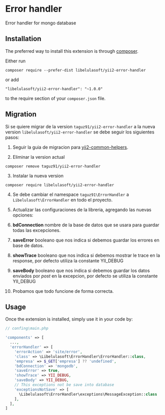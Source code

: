 Error handler
=============
Error handler for mongo database

Installation
------------

The preferred way to install this extension is through [composer](http://getcomposer.org/download/).

Either run

```
composer require --prefer-dist libelulasoft/yii2-error-handler
```

or add

```
"libelulasoft/yii2-error-handler": "~1.0.0"
```

to the require section of your `composer.json` file.

Migration
-----

Si se quiere migrar de la version `taguz91/yii2-error-handler` a la nueva version `libelulasoft/yii2-error-handler` se debe seguir los siguientes pasos: 

1. Seguir la guia de migracion para [yii2-common-helpers](https://github.com/libelulasoftec/yii2-common-helpers).

2. Eliminar la version actual

```
composer remove taguz91/yii2-error-handler
```

3. Instalar la nueva version 

```
composer require libelulasoft/yii2-error-handler
```

4. Se debe cambiar el namespace `taguz91\ErrorHandler` a `Libelulasoft\ErrorHandler` en todo el proyecto.

5. Actualizar las configuraciones de la libreria, agregando las nuevas opciones: 
  1. **bdConnection** nombre de la base de datos que se usara para guardar todas las excepciones.
  2. **saveError** booleano que nos indica si debemos guardar los errores en base de datos.
  3. **showTrace** booleano que nos indica si debemos mostrar le trace en la response, por defecto utiliza la constante YII_DEBUG
  4. **saveBody** booleano que nos indica si debemos guardar los datos enviados por *post* en la excepcion, por defecto se utiliza la constante YII_DEBUG

6. Probamos que todo funcione de forma correcta.

Usage
-----

Once the extension is installed, simply use it in your code by:

```php
// confing\main.php

'components' => [
  ...,
  'errorHandler' => [
    'errorAction' => 'site/error',
    'class' => \Libelulasoft\ErrorHandler\ErrorHandler::class,
    'empresa' => $_GET['empresa'] ?? 'undefined',
    'bdConnection' => 'mongodb',
    'saveError' => true,
    'showTrace' => YII_DEBUG,
    'saveBody' => YII_DEBUG,
    // This exceptions not be save into database
    'exceptionsNotSave' => [
      \Libelulasoft\ErrorHandler\exceptions\MessageException::class
    ],
  ],
]
```